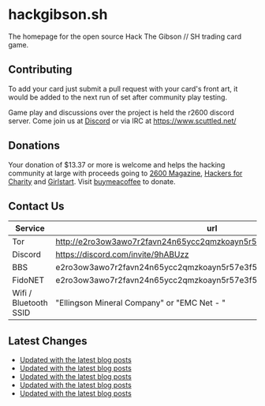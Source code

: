 # hackgibson.sh
The homepage for the open source Hack The Gibson // SH trading card game.


## Contributing

To add your card just submit a pull request with your card's front art, it would be added to the next run of set after community play testing.

Game play and discussions over the project is held the r2600 discord server. Come join us at [Discord](https://discord.com/invite/9hABUzz) or via IRC at https://www.scuttled.net/


## Donations

Your donation of $13.37 or more is welcome and helps the hacking community at large with proceeds going to [2600 Magazine](https://2600.com/), [Hackers for Charity](https://hackersforcharity.org) and [Girlstart](https://girlstart.org).  Visit [buymeacoffee](https://www.buymeacoffee.com/hackgibson.sh) to donate.


## Contact Us

Service | url
-|-
Tor | http://e2ro3ow3awo7r2favn24n65ycc2qmzkoayn5r57e3f56nvjwdcgg32ad.onion
Discord | https://discord.com/invite/9hABUzz
BBS | e2ro3ow3awo7r2favn24n65ycc2qmzkoayn5r57e3f56nvjwdcgg32ad.onion:23
FidoNET | e2ro3ow3awo7r2favn24n65ycc2qmzkoayn5r57e3f56nvjwdcgg32ad.onion:24554
Wifi / Bluetooth SSID | "Ellingson Mineral Company" or "EMC Net - <fidonet address>"

## Latest Changes
<!-- BLOG-POST-LIST:START -->
- [Updated with the latest blog posts](https://github.com/DFW2600/hackgibson.sh/commit/7f74bb38ebd8f536da2bd22d73146de50306c6a5)
- [Updated with the latest blog posts](https://github.com/DFW2600/hackgibson.sh/commit/ccfa400cda360ff76d8d9820a0db9dc4ceb448df)
- [Updated with the latest blog posts](https://github.com/DFW2600/hackgibson.sh/commit/d5bde195087a55c5221f347729c9872ba70bab56)
- [Updated with the latest blog posts](https://github.com/DFW2600/hackgibson.sh/commit/07af39d2574d5973c0b5255c5e2232f0327722f0)
- [Updated with the latest blog posts](https://github.com/DFW2600/hackgibson.sh/commit/d53f6c97d69d0e28813687bdcab8af7b5839359d)
<!-- BLOG-POST-LIST:END -->
